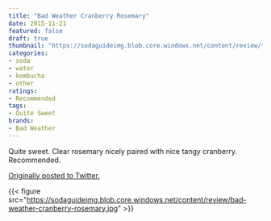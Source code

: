 ```yaml
---
title: "Bad Weather Cranberry Rosemary"
date: 2015-11-21
featured: false
draft: true
thumbnail: "https://sodaguideimg.blob.core.windows.net/content/review/thumbs/bad-weather-cranberry-rosemary.jpg"
categories:
- soda
- water
- kombucha
- other
ratings:
- Recommended
tags:
- Quite Sweet
brands:
- Bad Weather
---
```


Quite sweet. Clear rosemary nicely paired with nice tangy cranberry. Recommended.

[Originally posted to Twitter.](https://twitter.com/Cavorter/status/668182654836043776)

{{< figure src="https://sodaguideimg.blob.core.windows.net/content/review/bad-weather-cranberry-rosemary.jpg" >}}

